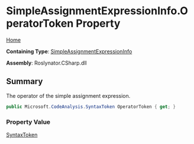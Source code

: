 # SimpleAssignmentExpressionInfo\.OperatorToken Property

[Home](../../../../../README.md)

**Containing Type**: [SimpleAssignmentExpressionInfo](../README.md)

**Assembly**: Roslynator\.CSharp\.dll

## Summary

The operator of the simple assignment expression\.

```csharp
public Microsoft.CodeAnalysis.SyntaxToken OperatorToken { get; }
```

### Property Value

[SyntaxToken](https://docs.microsoft.com/en-us/dotnet/api/microsoft.codeanalysis.syntaxtoken)

